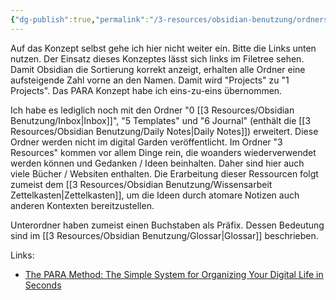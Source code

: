 ```yaml
---
{"dg-publish":true,"permalink":"/3-resources/obsidian-benutzung/ordnerstruktur-para/","created":"2024-04-14T12:10:56.790+02:00","updated":"2024-04-15T08:30:15.813+02:00"}
---
```



Auf das Konzept selbst gehe ich hier nicht weiter ein. Bitte die Links unten nutzen. Der Einsatz dieses Konzeptes lässt sich links im Filetree sehen. Damit Obsidian die Sortierung korrekt anzeigt, erhalten alle Ordner eine aufsteigende Zahl vorne an den Namen. Damit wird "Projects" zu "1 Projects". Das PARA Konzept habe ich eins-zu-eins übernommen.

Ich habe es lediglich noch mit den Ordner "0 [[3 Resources/Obsidian Benutzung/Inbox\|Inbox]]", "5 Templates" und "6 Journal" (enthält die [[3 Resources/Obsidian Benutzung/Daily Notes\|Daily Notes]]) erweitert. Diese Ordner werden nicht im digital Garden veröffentlicht.
Im Ordner "3 Resources" kommen vor allem Dinge rein, die woanders wiederverwendet werden können und Gedanken / Ideen beinhalten. Daher sind hier auch viele Bücher / Websiten enthalten. Die Erarbeitung dieser Ressourcen folgt zumeist dem [[3 Resources/Obsidian Benutzung/Wissensarbeit Zettelkasten\|Zettelkasten]], um die Ideen durch atomare Notizen auch anderen Kontexten bereitzustellen.

Unterordner haben zumeist einen Buchstaben als Präfix. Dessen Bedeutung sind im [[3 Resources/Obsidian Benutzung/Glossar\|Glossar]] beschrieben.

Links:
- [The PARA Method: The Simple System for Organizing Your Digital Life in Seconds](https://fortelabs.com/blog/para/)
